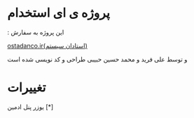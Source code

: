 # پروژه ی ای استخدام

: این پروژه به سفارش



[ostadanco.ir(استادان سیستم)](http://ostadanco.ir/)


و توسط علی فرید و محمد حسین حبیبی طراحی و کد نویسی شده است
# تغييرات
يوزر پنل ادمين [*]
